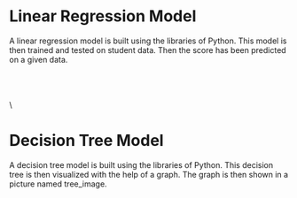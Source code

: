# Linear Regression Model 
A linear regression model is built using the libraries of Python. This model is then trained and tested on student data. Then the score has been predicted on a given data.


\
\
\
\

# Decision Tree Model
A decision tree model is built using the libraries of Python. This decision tree is then visualized with the help of a graph. The graph is then shown in a picture named tree_image.

